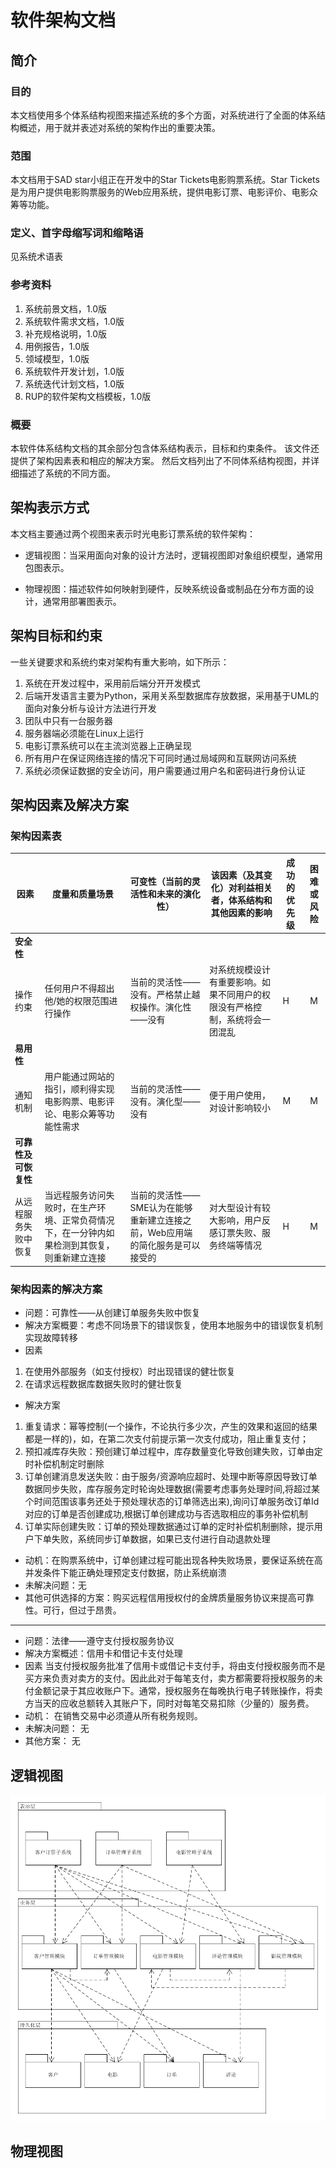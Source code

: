 # 软件架构文档

## 简介

### 目的

本文档使用多个体系结构视图来描述系统的多个方面，对系统进行了全面的体系结构概述，用于就并表述对系统的架构作出的重要决策。

### 范围

本文档用于SAD star小组正在开发中的Star Tickets电影购票系统。Star Tickets是为用户提供电影购票服务的Web应用系统，提供电影订票、电影评价、电影众筹等功能。

### 定义、首字母缩写词和缩略语
见系统术语表

### 参考资料

1. 系统前景文档，1.0版
2. 系统软件需求文档，1.0版
3. 补充规格说明，1.0版
4. 用例报告，1.0版
5. 领域模型，1.0版
6. 系统软件开发计划，1.0版
7. 系统迭代计划文档，1.0版
8. RUP的软件架构文档模板，1.0版

### 概要
本软件体系结构文档的其余部分包含体系结构表示，目标和约束条件。 该文件还提供了架构因素表和相应的解决方案。 然后文档列出了不同体系结构视图，并详细描述了系统的不同方面。

## 架构表示方式

本文档主要通过两个视图来表示时光电影订票系统的软件架构：

- 逻辑视图：当采用面向对象的设计方法时，逻辑视图即对象组织模型，通常用包图表示。 

- 物理视图：描述软件如何映射到硬件，反映系统设备或制品在分布方面的设计，通常用部署图表示。

## 架构目标和约束
一些关键要求和系统约束对架构有重大影响，如下所示：
1. 系统在开发过程中，采用前后端分开开发模式
2. 后端开发语言主要为Python，采用关系型数据库存放数据，采用基于UML的面向对象分析与设计方法进行开发
3. 团队中只有一台服务器
4. 服务器端必须能在Linux上运行
5. 电影订票系统可以在主流浏览器上正确呈现
6. 所有用户在保证网络连接的情况下可同时通过局域网和互联网访问系统
7. 系统必须保证数据的安全访问，用户需要通过用户名和密码进行身份认证

## 架构因素及解决方案

### 架构因素表

| 因素   | 度量和质量场景 | 可变性（当前的灵活性和未来的演化性） | 该因素（及其变化）对利益相关者，体系结构和其他因素的影响 | 成功的优先级 | 困难或风险 |
| ------ | -------------- | ------------------------------------ | -------------------------------------------------------- | ------------ | :--------: |
| **安全性**                                                                                                                                       ||||||
| 操作约束 | 任何用户不得超出他/她的权限范围进行操作 | 当前的灵活性——没有。严格禁止越权操作。演化性——没有 |  对系统规模设计有重要影响。如果不同用户的权限没有严格控制，系统将会一团混乱                                                        | H | M |
| **易用性** |                |                                      |                                                          |              |            |
| 通知机制 | 用户能通过网站的指引，顺利得实现电影购票、电影评论、电影众筹等功能性需求 |当前的灵活性——没有。演化型——没有                                      | 便于用户使用，对设计影响较小 | M | M |
| **可靠性及可恢复性** | | | | | |
| 从远程服务失败中恢复 |当远程服务访问失败时，在生产环境、正常负荷情况下，在一分钟内如果检测到其恢复，则重新建立连接 |当前的灵活性——SME认为在能够重新建立连接之前，Web应用端的简化服务是可以接受的|对大型设计有较大影响，用户反感订票失败、服务终端等情况 |H |M |



### 架构因素的解决方案

- 问题：可靠性——从创建订单服务失败中恢复
- 解决方案概要：考虑不同场景下的错误恢复，使用本地服务中的错误恢复机制实现故障转移
- 因素
1.  在使用外部服务（如支付授权）时出现错误的健壮恢复
2.  在请求远程数据库数据失败时的健壮恢复
- 解决方案
1.  重复请求：幂等控制(一个操作，不论执行多少次，产生的效果和返回的结果都是一样的)，如，在第二次支付前提示第一次支付成功，阻止重复支付；
2.  预扣减库存失败：预创建订单过程中，库存数量变化导致创建失败，订单由定时补偿机制定时删除
3.  订单创建消息发送失败：由于服务/资源响应超时、处理中断等原因导致订单数据同步失败，库存服务定时轮询处理数据(需要考虑事务处理时间,将超过某个时间范围该事务还处于预处理状态的订单筛选出来),询问订单服务改订单Id对应的订单是否创建成功,根据订单创建成功与否选取相应的事务补偿机制
4.  订单实际创建失败：订单的预处理数据通过订单的定时补偿机制删除，提示用户下单失败，系统同步订单数据，如果已支付进行自动退款处理
- 动机：在购票系统中，订单创建过程可能出现各种失败场景，要保证系统在高并发条件下能正确处理预定支付数据，防止系统崩溃
- 未解决问题：无
- 其他可供选择的方案：购买远程信用授权付的金牌质量服务协议来提高可靠性。可行，但过于昂贵。

---

- 问题：法律——遵守支付授权服务协议
- 解决方案概述：信用卡和借记卡支付处理
- 因素
当支付授权服务批准了信用卡或借记卡支付手，将由支付授权服务而不是买方来负责对卖方的支付。因此此对于每笔支付，卖方都需要将授权服务的未付金额记录于其应收账户下。通常，授权服务在每晚执行电子转账操作，将卖方当天的应收总额转入其账户下，同时对每笔交易扣除（少量的）服务费。
- 动机：
在销售交易中必须遵从所有税务规则。
- 未解决问题：
无
- 其他方案：
无

## 逻辑视图

![逻辑视图](./image/13.4/三层架构逻辑视图.png)

## 物理视图




